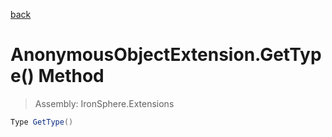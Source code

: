﻿

[back](/IronSphere.Extensions/types/AnonymousObjectExtension)

# AnonymousObjectExtension.GetType() Method

> Assembly: IronSphere.Extensions

```csharp
Type GetType()
```



 